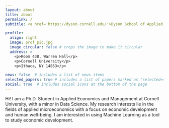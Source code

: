 ```yaml
---
layout: about
title: about
permalink: /
subtitle: <a href='https://dyson.cornell.edu/'>Dyson School of Applied Economics and Management at Cornell University</a>

profile:
  align: right
  image: prof_pic.jpg
  image_circular: false # crops the image to make it circular
  address: >
    <p>Room 438, Warren Hall</p>
    <p>Cornell University</p>
    <p>Ithaca, NY 14853</p>

news: false  # includes a list of news items
selected_papers: true # includes a list of papers marked as "selected={true}"
social: true  # includes social icons at the bottom of the page
---
```


Hi! I am a Ph.D. Student in Applied Economics and Management at Cornell University, with a minor in Data Science.
My research interests lie in the fields of applied microeconomics with a focus on economic development and human well-being. I am interested in using Machine Learning as a tool to study economic development. 
